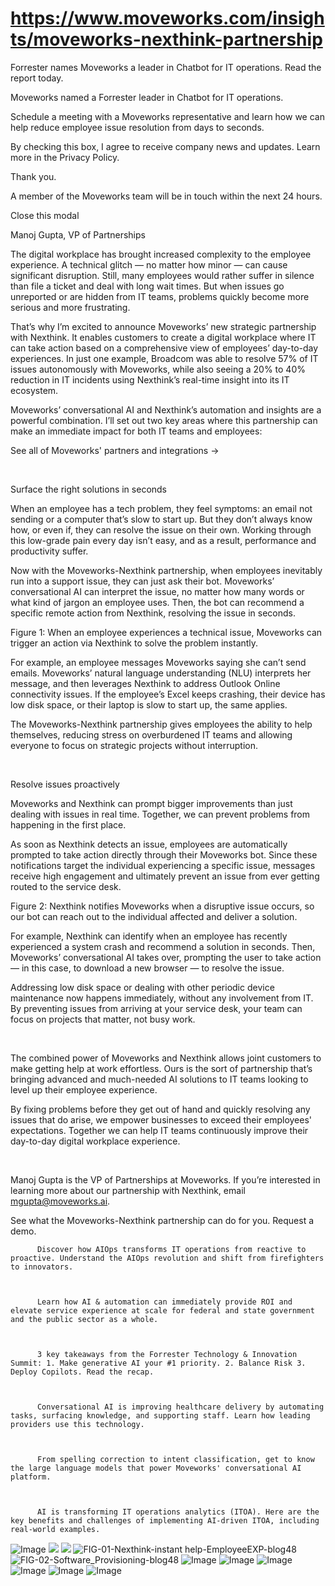 # https://www.moveworks.com/insights/moveworks-nexthink-partnership

Forrester names Moveworks a leader in Chatbot for IT operations. Read the report today.

Moveworks named a Forrester leader in Chatbot for IT operations. 

Schedule a meeting with a Moveworks representative and learn how we can help reduce employee issue resolution from days to seconds.

By checking this box, I agree to receive company news and updates. Learn more in the Privacy Policy.

Thank you.

A member of the Moveworks team will be in touch within the next 24 hours.



  Close this modal
  



Manoj Gupta, VP of Partnerships


The digital workplace has brought increased complexity to the employee experience. A technical glitch — no matter how minor — can cause significant disruption. Still, many employees would rather suffer in silence than file a ticket and deal with long wait times. But when issues go unreported or are hidden from IT teams, problems quickly become more serious and more frustrating.

That’s why I’m excited to announce Moveworks’ new strategic partnership with Nexthink. It enables customers to create a digital workplace where IT can take action based on a comprehensive view of employees’ day-to-day experiences. In just one example, Broadcom was able to resolve 57% of IT issues autonomously with Moveworks, while also seeing a 20% to 40% reduction in IT incidents using Nexthink’s real-time insight into its IT ecosystem.

Moveworks’ conversational AI and Nexthink’s automation and insights are a powerful combination. I’ll set out two key areas where this partnership can make an immediate impact for both IT teams and employees:

See all of Moveworks' partners and integrations →

 

Surface the right solutions in seconds

When an employee has a tech problem, they feel symptoms: an email not sending or a computer that’s slow to start up. But they don’t always know how, or even if, they can resolve the issue on their own. Working through this low-grade pain every day isn’t easy, and as a result, performance and productivity suffer.

Now with the Moveworks-Nexthink partnership, when employees inevitably run into a support issue, they can just ask their bot. Moveworks’ conversational AI can interpret the issue, no matter how many words or what kind of jargon an employee uses. Then, the bot can recommend a specific remote action from Nexthink, resolving the issue in seconds.

Figure 1: When an employee experiences a technical issue, Moveworks can trigger an action via Nexthink to solve the problem instantly.

For example, an employee messages Moveworks saying she can’t send emails. Moveworks’ natural language understanding (NLU) interprets her message, and then leverages Nexthink to address Outlook Online connectivity issues. If the employee’s Excel keeps crashing, their device has low disk space, or their laptop is slow to start up, the same applies.

The Moveworks-Nexthink partnership gives employees the ability to help themselves, reducing stress on overburdened IT teams and allowing everyone to focus on strategic projects without interruption.

 

Resolve issues proactively

Moveworks and Nexthink can prompt bigger improvements than just dealing with issues in real time. Together, we can prevent problems from happening in the first place.

As soon as Nexthink detects an issue, employees are automatically prompted to take action directly through their Moveworks bot. Since these notifications target the individual experiencing a specific issue, messages receive high engagement and ultimately prevent an issue from ever getting routed to the service desk.

Figure 2: Nexthink notifies Moveworks when a disruptive issue occurs, so our bot can reach out to the individual affected and deliver a solution.

For example, Nexthink can identify when an employee has recently experienced a system crash and recommend a solution in seconds. Then, Moveworks’ conversational AI takes over, prompting the user to take action — in this case, to download a new browser — to resolve the issue. 

Addressing low disk space or dealing with other periodic device maintenance now happens immediately, without any involvement from IT. By preventing issues from arriving at your service desk, your team can focus on projects that matter, not busy work.

 

The combined power of Moveworks and Nexthink allows joint customers to make getting help at work effortless. Ours is the sort of partnership that’s bringing advanced and much-needed AI solutions to IT teams looking to level up their employee experience.

By fixing problems before they get out of hand and quickly resolving any issues that do arise, we empower businesses to exceed their employees' expectations. Together we can help IT teams continuously improve their day-to-day digital workplace experience.

 

Manoj Gupta is the VP of Partnerships at Moveworks. If you’re interested in learning more about our partnership with Nexthink, email mgupta@moveworks.ai.

See what the Moveworks-Nexthink partnership can do for you. Request a demo.


          Discover how AIOps transforms IT operations from reactive to proactive. Understand the AIOps revolution and shift from firefighters to innovators.
        


          Learn how AI & automation can immediately provide ROI and elevate service experience at scale for federal and state government and the public sector as a whole.
        


          3 key takeaways from the Forrester Technology & Innovation Summit: 1. Make generative AI your #1 priority. 2. Balance Risk 3. Deploy Copilots. Read the recap.
        


          Conversational AI is improving healthcare delivery by automating tasks, surfacing knowledge, and supporting staff. Learn how leading providers use this technology.
        


          From spelling correction to intent classification, get to know the large language models that power Moveworks' conversational AI platform.
        


          AI is transforming IT operations analytics (ITOA). Here are the key benefits and challenges of implementing AI-driven ITOA, including real-world examples.
        



![Image](https://www.moveworks.com/hubfs/img/site/qr-demo.png)
![](https://www.moveworks.com/hubfs/48-BLOG-HERO-3200X1800.jpeg)
![](https://www.moveworks.com/hubfs/48-BLOG-HERO-3200X1800.jpeg)
![FIG-01-Nexthink-instant help-EmployeeEXP-blog48](https://www.moveworks.com/hs-fs/hubfs/FIG-01-Nexthink-instant%20help-EmployeeEXP-blog48.jpeg?noresize&width=400&name=FIG-01-Nexthink-instant%20help-EmployeeEXP-blog48.jpeg)
![FIG-02-Software_Provisioning-blog48](https://www.moveworks.com/hs-fs/hubfs/FIG-02-Software_Provisioning-blog48.png?noresize&width=400&name=FIG-02-Software_Provisioning-blog48.png)
![Image](https://www.moveworks.com/hs-fs/hubfs/AIOps-featured-image.png?length=50&name=AIOps-featured-image.png)
![Image](https://www.moveworks.com/hs-fs/hubfs/Public-Sector-Convo-AI.png?length=50&name=Public-Sector-Convo-AI.png)
![Image](https://www.moveworks.com/hs-fs/hubfs/Forrester%20T%26I%20%281%29.png?length=50&name=Forrester%20T&I%20%281%29.png)
![Image](https://www.moveworks.com/hs-fs/hubfs/healthcare-test.png?length=50&name=healthcare-test.png)
![Image](https://www.moveworks.com/hs-fs/hubfs/Moveworks_LLM_Feature.png?length=50&name=Moveworks_LLM_Feature.png)
![Image](https://www.moveworks.com/hs-fs/hubfs/ITOA_feature.png?length=50&name=ITOA_feature.png)
